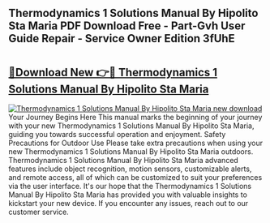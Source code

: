 ## Thermodynamics 1 Solutions Manual By Hipolito Sta Maria PDF Download Free - Part-Gvh User Guide Repair - Service Owner Edition 3fUhE

# <h2><a href="http://bc81072.oget.top/?id=Thermodynamics+1+Solutions+Manual+By+Hipolito+Sta+Maria">🔗Download New 👉🔴 Thermodynamics 1 Solutions Manual By Hipolito Sta Maria</a></h2>

[![Thermodynamics 1 Solutions Manual By Hipolito Sta Maria new download](https://i.imgur.com/5g1atiW.png)](http://bc81072.oget.top/?id=Thermodynamics+1+Solutions+Manual+By+Hipolito+Sta+Maria)
Your Journey Begins Here This manual marks the beginning of your journey with your new Thermodynamics 1 Solutions Manual By Hipolito Sta Maria, guiding you towards successful operation and enjoyment. Safety Precautions for Outdoor Use Please take extra precautions when using your new Thermodynamics 1 Solutions Manual By Hipolito Sta Maria outdoors. Thermodynamics 1 Solutions Manual By Hipolito Sta Maria advanced features include object recognition, motion sensors, customizable alerts, and remote access, all of which can be customized to suit your preferences via the user interface. It's our hope that the Thermodynamics 1 Solutions Manual By Hipolito Sta Maria has provided you with valuable insights to kickstart your new device. If you encounter any issues, reach out to our customer service.
